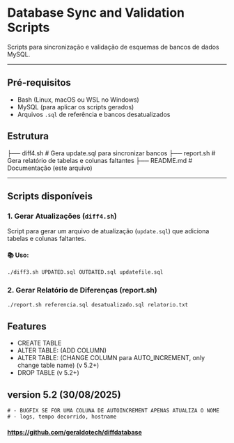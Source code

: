 # Database Sync and Validation Scripts

Scripts para sincronização e validação de esquemas de bancos de dados MySQL.

---

## Pré-requisitos

- Bash (Linux, macOS ou WSL no Windows)
- MySQL (para aplicar os scripts gerados)
- Arquivos `.sql` de referência e bancos desatualizados

## Estrutura
├── diff4.sh          # Gera update.sql para sincronizar bancos
├── report.sh         # Gera relatório de tabelas e colunas faltantes
├── README.md         # Documentação (este arquivo)

---

## Scripts disponíveis

### 1. **Gerar Atualizações (`diff4.sh`)**

Script para gerar um arquivo de atualização (`update.sql`) que adiciona tabelas e colunas faltantes.

#### **📚 Uso:**

```bash
./diff3.sh UPDATED.sql OUTDATED.sql updatefile.sql
```

### 2. **Gerar Relatório de Diferenças (report.sh)**
```bash
./report.sh referencia.sql desatualizado.sql relatorio.txt
```

## Features

- CREATE TABLE
- ALTER TABLE: (ADD COLUMN)
- ALTER TABLE: (CHANGE COLUMN para AUTO_INCREMENT, only change table name) (v 5.2+)
- DROP TABLE (v 5.2+)

## version 5.2 (30/08/2025)

```shell
# - BUGFIX SE FOR UMA COLUNA DE AUTOINCREMENT APENAS ATUALIZA O NOME 
# - logs, tempo decorrido, hostname
```


#### https://github.com/geraldotech/diffdatabase

